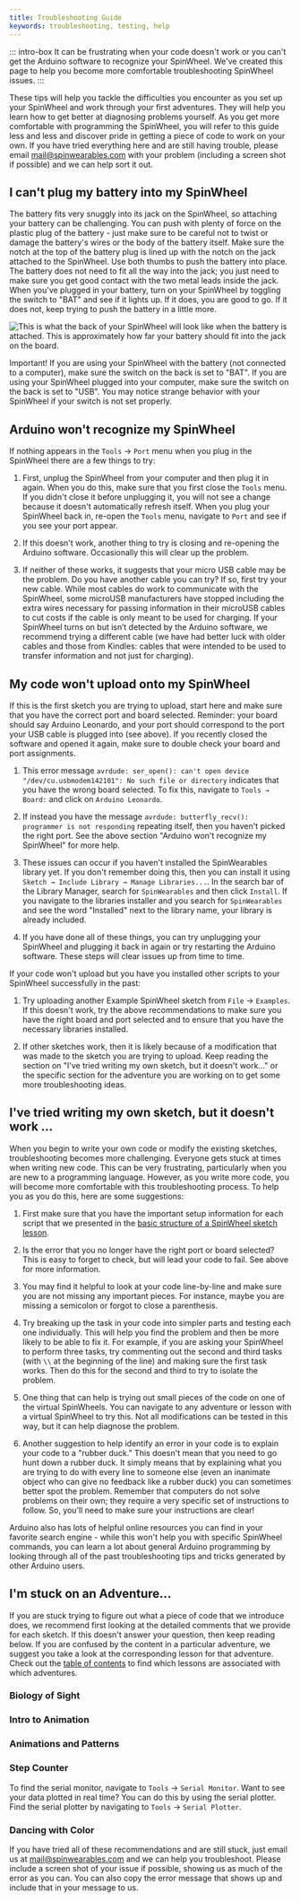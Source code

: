 ```yaml
---
title: Troubleshooting Guide
keywords: troubleshooting, testing, help
---
```


<link rel="stylesheet" href="/simspinwheel/simspinwheel.css">
<script src='/simspinwheel/simspinwheel.js'></script>


::: intro-box
It can be frustrating when your code doesn't work 
or you can't get the Arduino software to recognize your SpinWheel.
We've created this page to help you become more comfortable troubleshooting SpinWheel issues.
:::


These tips will help you tackle the difficulties you encounter as you set up your SpinWheel and work through your first adventures. They will help you learn how to get better at diagnosing problems yourself.
As you get more comfortable with programming the SpinWheel, 
you will refer to this guide less and less and 
discover pride in getting a piece of code to work on your own.
If you have tried everything here and are still having trouble, 
please email mail@spinwearables.com with your problem (including a screen shot if possible) 
and we can help sort it out.

## I can't plug my battery into my SpinWheel

The battery fits very snuggly into its jack on the SpinWheel, so attaching your battery can be challenging. You can push with plenty of force on the plastic plug of the battery - just make sure to be careful not to twist or damage the battery's wires or the body of the battery itself. Make sure the notch at the top of the battery plug is lined up with the notch on the jack attached to the SpinWheel. Use both thumbs to push the battery into place. The battery does not need to fit all the way into the jack; you just need to make sure you get good contact with the two metal leads inside the jack. When you've plugged in your battery, turn on your SpinWheel by toggling the switch to "BAT" and see if it lights up. If it does, you are good to go. If it does not, keep trying to push the battery in a little more. 

![This is what the back of your SpinWheel will look like when the battery is attached. This is approximately how far your battery should fit into the jack on the board.](/images/quickstart/battery_back.jpg "Battery attached to the SpinWheel.")

Important! If you are using your SpinWheel with the battery (not connected to a computer), make sure the switch on the back is set to "BAT". If you are using your SpinWheel plugged into your computer, make sure the switch on the back is set to "USB". You may notice strange behavior with your SpinWheel if your switch is not set properly.

## Arduino won't recognize my SpinWheel

If nothing appears in the `Tools` → `Port` menu when you plug in the SpinWheel there are a few things to try:

1. First, unplug the SpinWheel from your computer and then plug it in again.
When you do this, make sure that you first close the `Tools` menu. 
If you didn't close it before unplugging it, you will not see a change 
because it doesn't automatically refresh itself. When you plug your SpinWheel back in, re-open the `Tools` menu, navigate to `Port` and see if you see your port appear. 

2. If this doesn't work, another thing to try is closing and re-opening the Arduino software. 
Occasionally this will clear up the problem.

3. If neither of these works, it suggests that your micro USB cable may be the problem. 
Do you have another cable you can try? If so, first try your new cable. 
While most cables do work to communicate with the SpinWheel, 
some microUSB manufacturers have stopped including the extra wires necessary for passing information in their microUSB cables to cut costs if the cable is only meant to be used for charging. 
If your SpinWheel turns on but isn’t detected by the Arduino software, 
we recommend trying a different cable 
(we have had better luck with older cables and those from Kindles: 
cables that were intended to be used to transfer information and not just for charging). 

## My code won't upload onto my SpinWheel

If this is the first sketch you are trying to upload, 
start here and make sure that you have the correct port and board selected. Reminder: your board should say Arduino Leonardo, and your port should correspond to the port your USB cable is plugged into (see above). 
If you recently closed the software and opened it again, make sure to double check your board and port assignments.

1. This error message `avrdude: ser_open(): can't open device "/dev/cu.usbmodem142101": No such file or directory` indicates that you have the wrong board selected. To fix this, navigate to `Tools → Board:` and click on `Arduino Leonardo`.

2. If instead you have the message `avrdude: butterfly_recv(): programmer is not responding` repeating itself, then you haven't picked the right port. See the above section "Arduino won't recognize my SpinWheel" for more help.

3. These issues can occur if you haven't installed the SpinWearables library yet. If you don't remember doing this, then you can install it using `Sketch → Include Library → Manage Libraries...`. In the search bar of the Library Manager, search for `SpinWearables` and then click `Install`. If you navigate to the libraries installer and you search for `SpinWearables` and see the word "Installed" next to the library name, your library is already included.

4. If you have done all of these things, you can try unplugging your SpinWheel and plugging it back in again
or try restarting the Arduino software. 
These steps will clear issues up from time to time.

If your code won't upload but you have you installed other scripts to your SpinWheel successfully in the past:

1. Try uploading another Example SpinWheel sketch from `File` → `Examples`.
If this doesn't work, try the above recommendations to make sure you have the right board and port selected and to ensure that you have the necessary libraries installed. 

2. If other sketches work, then it is likely because of a modification that was made to the sketch you are trying to upload.
Keep reading the section on "I've tried writing my own sketch, 
but it doesn't work..." or the specific section for the adventure you are working on to get some more troubleshooting ideas.

## I've tried writing my own sketch, but it doesn't work ...

When you begin to write your own code or modify the existing sketches, 
troubleshooting becomes more challenging.
Everyone gets stuck at times when writing new code. 
This can be very frustrating, particularly when you are new to a programming language.
However, as you write more code, you will become more comfortable with this troubleshooting process.
To help you as you do this, 
here are some suggestions:

1. First make sure that you have the important setup information for each script that we presented in the [basic structure of a SpinWheel sketch lesson](/basics). 

2. Is the error that you no longer have the right port or board selected? This is easy to forget to check, but will lead your code to fail. See above for more information. 

3. You may find it helpful to look at your code line-by-line and make sure you are not missing any important pieces. For instance, maybe you are missing a semicolon or forgot to close a parenthesis. 

4. Try breaking up the task in your code into simpler parts and testing each one individually. 
This will help you find the problem and then be more likely to be able to fix it. For example, if you are asking your SpinWheel to perform three tasks, try commenting out the second and third tasks (with `\\` at the beginning of the line) and making sure the first task works. Then do this for the second and third to try to isolate the problem.

5. One thing that can help is trying out small pieces of the code on one of the virtual SpinWheels. You can navigate to any adventure or lesson with a virtual SpinWheel to try this. 
Not all modifications can be tested in this way, but it can help diagnose the problem.

6. Another suggestion to help identify an error in your code is to explain your code to a "rubber duck." This doesn't mean that you need to go hunt down a rubber duck.
It simply means that by explaining what you are trying to do with every line to someone else 
(even an inanimate object who can give no feedback like a rubber duck)
you can sometimes better spot the problem. Remember that computers do not solve problems on their own; they require a very specific set of instructions to follow. So, you'll need to make sure your instructions are clear! 

Arduino also has lots of helpful online resources you can find in your favorite search engine - while this won't help you with specific SpinWheel commands, you can learn a lot about general Arduino programming by looking through all of the past troubleshooting tips and tricks generated by other Arduino users. 

## I'm stuck on an Adventure...

If you are stuck trying to figure out what a piece of code that we introduce does, 
we recommend first looking at the detailed comments that we provide for each sketch.
If this doesn't answer your question, then keep reading below. If you are confused by the content in a particular adventure, we suggest you take a look at the corresponding lesson for that adventure. Check out the [table of contents](/book) to find which lessons are associated with which adventures.


### Biology of Sight

### Intro to Animation

### Animations and Patterns

### Step Counter

To find the serial monitor, navigate to `Tools` → `Serial Monitor`. Want to see your data plotted in real time? You can do this by using the serial plotter. Find the serial plotter by navigating to `Tools` → `Serial Plotter`.

### Dancing with Color


If you have tried all of these recommendations and are still stuck, just email us at mail@spinwearables.com and we can help you troubleshoot. Please include a screen shot of your issue if possible, showing us as much of the error as you can. You can also copy the error message that shows up and include that in your message to us. 